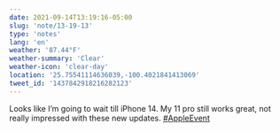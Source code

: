 ```yaml
---
date: 2021-09-14T13:19:16-05:00
slug: 'note/13-19-13'
type: 'notes'
lang: 'en'
weather: '87.44°F'
weather-summary: 'Clear'
weather-icon: 'clear-day'
location: '25.75541114636039,-100.4021841413069'
tweet_id: '1437842918216282123'
---
```

Looks like I’m going to wait till iPhone 14. My 11 pro still works great, not really impressed with these new updates. [#AppleEvent](https://twitter.com/hashtag/AppleEvent)